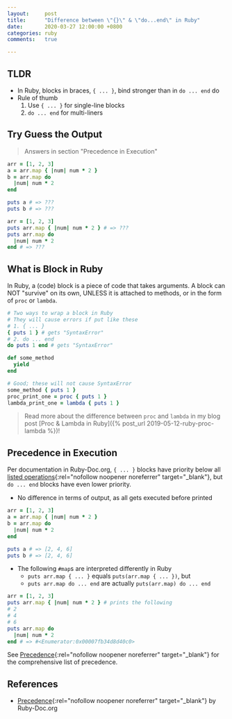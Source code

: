 ```yaml
---
layout:     post
title:      "Difference between \"{}\" & \"do...end\" in Ruby"
date:       2020-03-27 12:00:00 +0800
categories: ruby
comments:   true

---
```


## TLDR
- In Ruby, blocks in braces, `{ ... }`, bind stronger than in `do ... end` do
- Rule of thumb
  1. Use `{ ... }` for single-line blocks
  2. `do ... end` for multi-liners

## Try Guess the Output
> Answers in section "Precedence in Execution"

```ruby
arr = [1, 2, 3]
a = arr.map { |num| num * 2 }
b = arr.map do
  |num| num * 2
end

puts a # => ???
puts b # => ???
```

```ruby
arr = [1, 2, 3]
puts arr.map { |num| num * 2 } # => ???
puts arr.map do
  |num| num * 2
end # => ???
```

## What is Block in Ruby
In Ruby, a (code) block is a piece of code that takes arguments. A block can NOT "survive" on its own, UNLESS it is attached to methods, or in the form of `proc` or `lambda`.

```ruby
# Two ways to wrap a block in Ruby
# They will cause errors if put like these
# 1. { ... }
{ puts 1 } # gets "SyntaxError"
# 2. do ... end
do puts 1 end # gets "SyntaxError"
```

```ruby
def some_method
  yield
end

# Good; these will not cause SyntaxError
some_method { puts 1 }
proc_print_one = proc { puts 1 }
lambda_print_one = lambda { puts 1 }
```

> Read more about the difference between `proc` and `lambda` in my blog post [Proc & Lambda in Ruby]({% post_url 2019-05-12-ruby-proc-lambda %})!

## Precedence in Execution
Per documentation in Ruby-Doc.org, `{ ... }` blocks have priority below all [listed operations](https://ruby-doc.org/core-2.7.0/doc/syntax/precedence_rdoc.html){:rel="nofollow noopener noreferrer" target="_blank"}, but `do ... end` blocks have even lower priority.

- No difference in terms of output, as all gets executed before printed

```ruby
arr = [1, 2, 3]
a = arr.map { |num| num * 2 }
b = arr.map do
  |num| num * 2
end

puts a # => [2, 4, 6]
puts b # => [2, 4, 6]
```

- The following `#map`s are interpreted differently in Ruby
  - `puts arr.map { ... }` equals `puts(arr.map { ... })`, but
  - `puts arr.map do ... end` are actually `puts(arr.map) do ... end`

```ruby
arr = [1, 2, 3]
puts arr.map { |num| num * 2 } # prints the following
# 2
# 4
# 6
puts arr.map do
  |num| num * 2
end # => #<Enumerator:0x00007fb34d8d40c0>
```

See [Precedence](https://ruby-doc.org/core-2.7.0/doc/syntax/precedence_rdoc.html){:rel="nofollow noopener noreferrer" target="_blank"} for the comprehensive list of precedence.

## References
- [Precedence](https://ruby-doc.org/core-2.7.0/doc/syntax/precedence_rdoc.html){:rel="nofollow noopener noreferrer" target="_blank"} by Ruby-Doc.org
